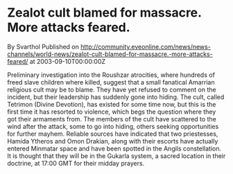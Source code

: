 # Zealot cult blamed for massacre. More attacks feared.
By Svarthol
Published on http://community.eveonline.com/news/news-channels/world-news/zealot-cult-blamed-for-massacre.-more-attacks-feared/ at 2003-09-10T00:00:00Z

Preliminary investigation into the Roushzar atrocities, where hundreds of freed slave children where killed, suggest that a small fanatical Amarrian religious cult may be to blame. They have yet refused to comment on the incident, but their leadership has suddenly gone into hiding. The cult, called Tetrimon (Divine Devotion), has existed for some time now, but this is the first time it has resorted to violence, which begs the question where they got their armaments from. The members of the cult have scattered to the wind after the attack, some to go into hiding, others seeking opportunities for further mayhem. Reliable sources have indicated that two priestesses, Hamida Ytheros and Omon Drakian, along with their escorts have actually entered Minmatar space and have been spotted in the Angils constellation. It is thought that they will be in the Gukarla system, a sacred location in their doctrine, at 17:00 GMT for their midday prayers.

